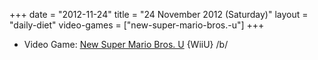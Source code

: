 +++
date = "2012-11-24"
title = "24 November 2012 (Saturday)"
layout = "daily-diet"
video-games = ["new-super-mario-bros.-u"]
+++

<ul>
<li class="entry video-games">Video Game: <a href="/video-games/new-super-mario-bros.-u">New Super Mario Bros. U</a> {WiiU} /b/</li>
</ul>